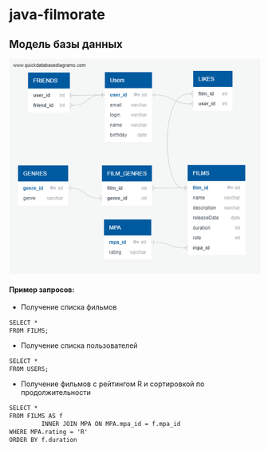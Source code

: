 # java-filmorate

## Модель базы данных

![model](DBD.png)

#### Пример запросов:

* Получение списка фильмов

```
SELECT *
FROM FILMS;
```

* Получение списка пользователей

```
SELECT *
FROM USERS;
```

* Получение фильмов с рейтингом R и сортировкой по продолжительности

```
SELECT *
FROM FILMS AS f
         INNER JOIN MPA ON MPA.mpa_id = f.mpa_id
WHERE MPA.rating = 'R'
ORDER BY f.duration
```
